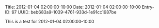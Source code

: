 Title: 2012-01-04 02:00:00-10:00
Date: 2012-01-04 02:00:00-10:00
Entry-ID: 97
UUID: beb683a9-1039-4761-933d-1e91cc1687be

This is a test for 2012-01-04 02:00:00-10:00
